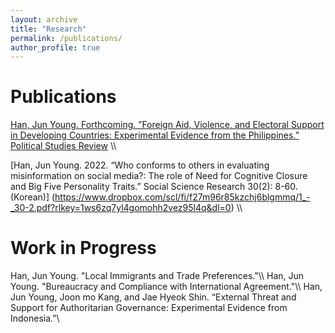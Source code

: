 ```yaml
---
layout: archive
title: "Research"
permalink: /publications/
author_profile: true
---
```


Publications
======

[Han, Jun Young. Forthcoming. ”Foreign Aid, Violence, and Electoral Support in Developing Countries: Experimental Evidence from the Philippines.” Political Studies Review](https://www.dropbox.com/scl/fi/glmu49uj3n20dyao9zjbq/junyoung_240322_final.pdf?rlkey=wqfwsolz4ktf7u1epz08qz6pt&dl=0) \\\\

[Han, Jun Young. 2022. “Who conforms to others in evaluating misinformation on social media?: The role of Need for Cognitive Closure and Big Five Personality Traits.” Social Science Research 30(2): 8-60. (Korean)] (https://www.dropbox.com/scl/fi/f27m96r85kzchj6blgmmq/1_-_30-2.pdf?rlkey=1ws6zq7yl4gomohh2vez95l4q&dl=0) \\\\

Work in Progress
======
Han, Jun Young. "Local Immigrants and Trade Preferences."\\\\
Han, Jun Young. "Bureaucracy and Compliance with International Agreement."\\\\
Han, Jun Young, Joon mo Kang, and Jae Hyeok Shin. “External Threat and Support for Authoritarian Governance: Experimental Evidence from Indonesia.”\\